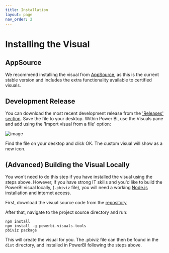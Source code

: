 ```yaml
---
title: Installation
layout: page
nav_order: 2
---
```


# Installing the Visual

## AppSource

We recommend installing the visual from [AppSource](https://appsource.microsoft.com/en-us/product/power-bi-visuals/healthdepartmentwa1667894240640.powerbi-funnel-charts), as this is the current stable version and includes the extra functionality available to certified visuals.

## Development Release

You can download the most recent development release from the ['Releases' section](https://github.com/AUS-DOH-Safety-and-Quality/PowerBI-Funnels/releases/tag/latest).  Save the file to your desktop. Within Power BI, use the Visuals pane and add using the 'Import visual from a file' option:

![image](https://user-images.githubusercontent.com/27717896/128833977-51ae139d-43f2-4d32-8c8c-4cdcabc2bdaf.png)

Find the file on your desktop and click OK.  The custom visual will show as a new icon.

## (Advanced) Building the Visual Locally

You won't need to do this step if you have installed the visual using the steps above.  However, if you have strong IT skills and you'd like to build the PowerBI visual locally, (`.pbiviz` file), you will need a working [Node.js](https://nodejs.org/en) installation and internet access.

First, download the visual source code from the [repository](https://github.com/AUS-DOH-Safety-and-Quality/PowerBI-Funnels)

After that, navigate to the project source directory and run:
```
npm install
npm install -g powerbi-visuals-tools
pbiviz package
```

This will create the visual for you. The .pbiviz file can then be found in the `dist` directory, and installed in PowerBI following the steps above.
